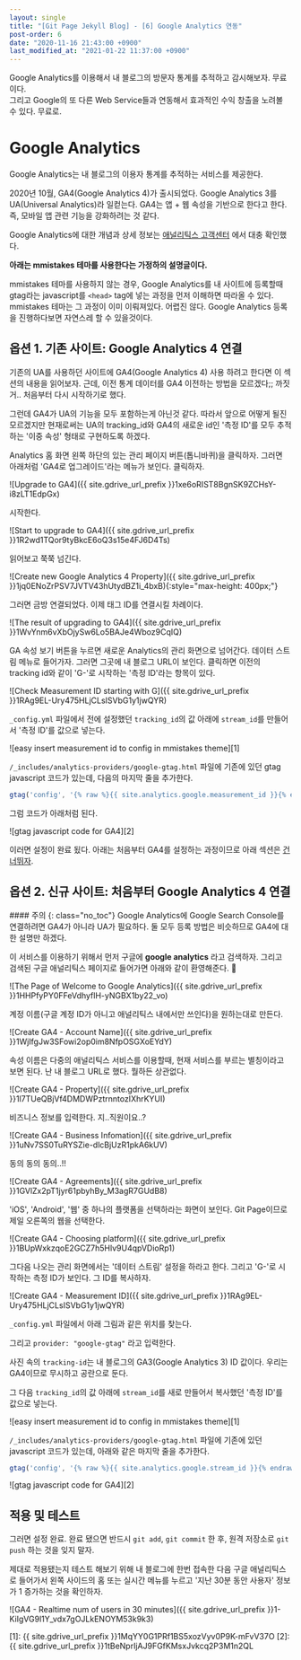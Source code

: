 ```yaml
---
layout: single
title: "[Git Page Jekyll Blog] - [6] Google Analytics 연동"
post-order: 6
date: "2020-11-16 21:43:00 +0900"
last_modified_at: "2021-01-22 11:37:00 +0900"
---
```

Google Analytics를 이용해서 내 블로그의 방문자 통계를 추적하고 감시해보자. <span class="md-monologue">무료이다.</span><br/>
그리고 Google의 또 다른 Web Service들과 연동해서 효과적인 수익 창출을 노려볼 수 있다. <span class="md-monologue">무료로.</span>

# Google Analytics

Google Analytics는 내 블로그의 이용자 통계를 추적하는 서비스를 제공한다.

2020년 10월, GA4(Google Analytics 4)가 출시되었다. Google Analytics 3를 UA(Universal Analytics)라 일컫는다. GA4는 앱 + 웹 속성을 기반으로 한다고 한다. 즉, 모바일 앱 관련 기능을 강화하려는 것 같다.

Google Analytics에 대한 개념과 상세 정보는 [애널리틱스 고객센터](https://support.google.com/analytics#topic=9143232) 에서 대충 확인했다.

__아래는 mmistakes 테마를 사용한다는 가정하의 설명글이다.__

mmistakes 테마를 사용하지 않는 경우, Google Analytics를 내 사이트에 등록할때 gtag라는 javascript를 `<head>` tag에 넣는 과정을 먼저 이해하면 따라올 수 있다. mmistakes 테마는 그 과정이 이미 이뤄져있다. 어렵진 않다. Google Analytics 등록을 진행하다보면 자연스레 할 수 있을것이다.

## 옵션 1. 기존 사이트: Google Analytics 4 연결

기존의 UA를 사용하던 사이트에 GA4(Google Analytics 4) 사용 하려고 한다면 이 섹션의 내용을 읽어보자. 근데, 이전 통계 데이터를 GA4 이전하는 방법을 모르겠다;; 까짓거.. 처음부터 다시 시작하기로 했다.

그런데 GA4가 UA의 기능을 모두 포함하는게 아닌것 같다. 따라서 앞으로 어떻게 될진 모르겠지만 현재로써는 UA의 tracking_id와 GA4의 새로운 id인 '측정 ID'를 모두 추적하는 '이중 속성' 형태로 구현하도록 하겠다.

Analytics 홈 화면 왼쪽 하단의 있는 관리 페이지 버튼(톱니바퀴)을 클릭하자. 그러면 아래처럼 'GA4로 업그레이드'라는 메뉴가 보인다. 클릭하자.

![Upgrade to GA4]({{ site.gdrive_url_prefix }}1xe6oRIST8BgnSK9ZCHsY-i8zLT1EdpGx)

시작한다.

![Start to upgrade to GA4]({{ site.gdrive_url_prefix }}1R2wd1TQor9tyBkcE6oQ3s15e4FJ6D4Ts)

읽어보고 쭉쭉 넘긴다.

![Create new Google Analytics 4 Property]({{ site.gdrive_url_prefix }}1jq0ENoZrPSV7JVTV43hUtydBZ1i_4bxB){:style="max-height: 400px;"}

그러면 금방 연결되었다. 이제 태그 ID를 연결시킬 차례이다.

![The result of upgrading to GA4]({{ site.gdrive_url_prefix }}1WvYnm6vXbOjySw6Lo5BAJe4Wboz9CqIQ)

GA 속성 보기 버튼을 누르면 새로운 Analytics의 관리 화면으로 넘어간다. 데이터 스트림 메뉴로 들어가자.
그러면 그곳에 내 블로그 URL이 보인다. 클릭하면 이전의 tracking id와 같이 'G-'로 시작하는 '측정 ID'라는 항목이 있다.

![Check Measurement ID starting with G]({{ site.gdrive_url_prefix }}1RAg9EL-Ury475HLjCLsISVbG1y1jwQYR)

`_config.yml` 파일에서 전에 설정했던 `tracking_id`의 값 아래에 `stream_id`를 만들어서 '측정 ID'를 값으로 넣는다.

![easy insert measurement id to config in mmistakes theme][1]

`/_includes/analytics-providers/google-gtag.html` 파일에 기존에 있던 gtag javascript 코드가 있는데, 다음의 마지막 줄을 추가한다.

```javascript
gtag('config', '{% raw %}{{ site.analytics.google.measurement_id }}{% endraw %}');
```

그럼 코드가 아래처럼 된다.

![gtag javascript code for GA4][2]

이러면 설정이 완료 됬다. 아래는 처음부터 GA4를 설정하는 과정이므로 아래 섹션은 [건너뛰자](#적용-및-테스트).

## 옵션 2. 신규 사이트: 처음부터 Google Analytics 4 연결

<div class="notice--warning" markdown="1">
#### 주의
{: class="no_toc"}
Google Analytics에 Google Search Console를 연결하려면 GA4가 아니라 UA가 필요하다. 둘 모두 등록 방법은 비슷하므로 GA4에 대한 설명만 하겠다.
</div>

이 서비스를 이용하기 위해서 먼저 구글에 __google analytics__ 라고 검색하자. 그리고 검색된 구글 애널리틱스 페이지로 들어가면 아래와 같이 환영해준다. 🎉

![The Page of Welcome to Google Analytics]({{ site.gdrive_url_prefix }}1HHPfyPY0FFeVdhyflH-yNGBX1by22_vo)

계정 이름(구글 계정 ID가 아니고 애널리틱스 내에서만 쓰인다)을 원하는대로 만든다.

![Create GA4 - Account Name]({{ site.gdrive_url_prefix }}1WjIfgJw3SFowi2op0im8NfpOSGXoEYdY)

속성 이름은 다중의 애널리틱스 서비스를 이용할때, 현재 서비스를 부르는 별칭이라고 보면 된다. 난 내 블로그 URL로 했다. 뭘하든 상관없다.

![Create GA4 - Property]({{ site.gdrive_url_prefix }}1l7TUeQBjVf4DMDWPztrnntozIXhrKYUI)

비즈니스 정보를 입력한다. <span class="md-monologue">지..직원이요..?</span>

![Create GA4 - Business Infomation]({{ site.gdrive_url_prefix }}1uNv7SS0TuRYSZie-dlcBjUzR1pkA6kUV)

동의 동의 동의..!!

![Create GA4 - Agreements]({{ site.gdrive_url_prefix }}1GVlZx2pT1jyr61pbyhBy_M3agR7GUdB8)

'iOS', 'Android', '웹' 중 하나의 플랫폼을 선택하라는 화면이 보인다. Git Page이므로 제일 오른쪽의 웹을 선택한다.

![Create GA4 - Choosing platform]({{ site.gdrive_url_prefix }}1BUpWxkzqoE2GCZ7h5Hlv9U4qpVDioRp1)

그다음 나오는 관리 화면에서는 '데이터 스트림' 설정을 하라고 한다. 그리고 'G-'로 시작하는 측정 ID가 보인다. 그 ID를 복사하자.

![Create GA4 - Measurement ID]({{ site.gdrive_url_prefix }}1RAg9EL-Ury475HLjCLsISVbG1y1jwQYR)

`_config.yml` 파일에서 아래 그림과 같은 위치를 찾는다.

그리고 `provider: "google-gtag"` 라고 입력한다.

사진 속의 `tracking-id`는 내 블로그의 GA3(Google Analytics 3) ID 값이다. 우리는 GA4이므로 무시하고 공란으로 둔다.

그 다음 `tracking_id`의 값 아래에 `stream_id`를 새로 만들어서 복사했던 '측정 ID'를 값으로 넣는다.

![easy insert measurement id to config in mmistakes theme][1]

`/_includes/analytics-providers/google-gtag.html` 파일에 기존에 있던 javascript 코드가 있는데, 아래와 같은 마지막 줄을 추가한다.

```javascript
gtag('config', '{% raw %}{{ site.analytics.google.stream_id }}{% endraw %}');
```

![gtag javascript code for GA4][2]

## 적용 및 테스트

그러면 설정 완료. 완료 됐으면 반드시 `git add`, `git commit` 한 후, 원격 저장소로 `git push` 하는 것을 잊지 말자.

제대로 적용됐는지 테스트 해보기 위해 내 블로그에 한번 접속한 다음 구글 애널리틱스로 들어가서 왼쪽 사이드의 홈 또는 실시간 메뉴를 누르고 '지난 30분 동안 사용자' 정보가 1 증가하는 것을 확인하자.

![GA4 - Realtime num of users in 30 minutes]({{ site.gdrive_url_prefix }}1-KiIgVG9l1Y_vdx7gOJLkENOYM53k9k3)

[1]: {{ site.gdrive_url_prefix }}1MqYY0G1PRf1BS5xozVyv0P9K-mFvV37O
[2]: {{ site.gdrive_url_prefix }}1tBeNprIjAJ9FGfKMsxJvkcq2P3M1n2QL
